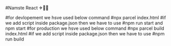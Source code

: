 #Namste React ✈🤷‍♀️

#for devlopement we hsve used below command
#npx parcel index.html 
#if we add script inside package.json then we have to use 
#npm run start and npm start
#for production we hsve used below command
#npx parcel build index.html 
#if we add script inside package.json then we have to use 
#npm run build